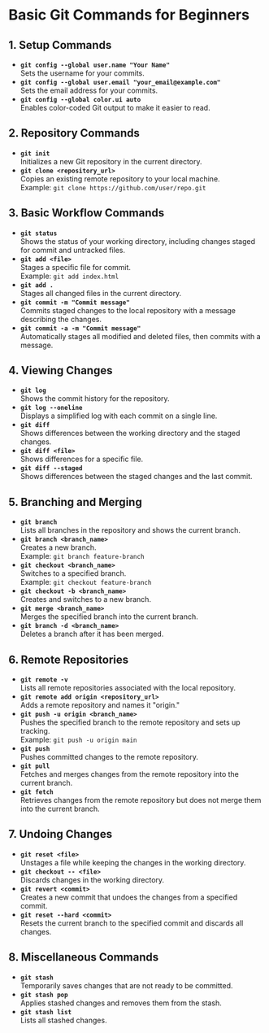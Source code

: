 # Basic Git Commands for Beginners

## 1. Setup Commands
- **`git config --global user.name "Your Name"`**  
  Sets the username for your commits.
- **`git config --global user.email "your_email@example.com"`**  
  Sets the email address for your commits.
- **`git config --global color.ui auto`**  
  Enables color-coded Git output to make it easier to read.

## 2. Repository Commands
- **`git init`**  
  Initializes a new Git repository in the current directory.
- **`git clone <repository_url>`**  
  Copies an existing remote repository to your local machine.  
  Example: `git clone https://github.com/user/repo.git`

## 3. Basic Workflow Commands
- **`git status`**  
  Shows the status of your working directory, including changes staged for commit and untracked files.
- **`git add <file>`**  
  Stages a specific file for commit.  
  Example: `git add index.html`
- **`git add .`**  
  Stages all changed files in the current directory.
- **`git commit -m "Commit message"`**  
  Commits staged changes to the local repository with a message describing the changes.
- **`git commit -a -m "Commit message"`**  
  Automatically stages all modified and deleted files, then commits with a message.

## 4. Viewing Changes
- **`git log`**  
  Shows the commit history for the repository.
- **`git log --oneline`**  
  Displays a simplified log with each commit on a single line.
- **`git diff`**  
  Shows differences between the working directory and the staged changes.
- **`git diff <file>`**  
  Shows differences for a specific file.
- **`git diff --staged`**  
  Shows differences between the staged changes and the last commit.

## 5. Branching and Merging
- **`git branch`**  
  Lists all branches in the repository and shows the current branch.
- **`git branch <branch_name>`**  
  Creates a new branch.  
  Example: `git branch feature-branch`
- **`git checkout <branch_name>`**  
  Switches to a specified branch.  
  Example: `git checkout feature-branch`
- **`git checkout -b <branch_name>`**  
  Creates and switches to a new branch.
- **`git merge <branch_name>`**  
  Merges the specified branch into the current branch.
- **`git branch -d <branch_name>`**  
  Deletes a branch after it has been merged.

## 6. Remote Repositories
- **`git remote -v`**  
  Lists all remote repositories associated with the local repository.
- **`git remote add origin <repository_url>`**  
  Adds a remote repository and names it "origin."
- **`git push -u origin <branch_name>`**  
  Pushes the specified branch to the remote repository and sets up tracking.  
  Example: `git push -u origin main`
- **`git push`**  
  Pushes committed changes to the remote repository.
- **`git pull`**  
  Fetches and merges changes from the remote repository into the current branch.
- **`git fetch`**  
  Retrieves changes from the remote repository but does not merge them into the current branch.

## 7. Undoing Changes
- **`git reset <file>`**  
  Unstages a file while keeping the changes in the working directory.
- **`git checkout -- <file>`**  
  Discards changes in the working directory.
- **`git revert <commit>`**  
  Creates a new commit that undoes the changes from a specified commit.
- **`git reset --hard <commit>`**  
  Resets the current branch to the specified commit and discards all changes.

## 8. Miscellaneous Commands
- **`git stash`**  
  Temporarily saves changes that are not ready to be committed.
- **`git stash pop`**  
  Applies stashed changes and removes them from the stash.
- **`git stash list`**  
  Lists all stashed changes.
